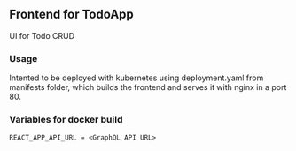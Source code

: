 ## Frontend for TodoApp

UI for Todo CRUD

### Usage

Intented to be deployed with kubernetes using deployment.yaml from manifests folder, which builds the frontend and serves it with nginx in a port 80.

### Variables for docker build

```
REACT_APP_API_URL = <GraphQL API URL>
```

